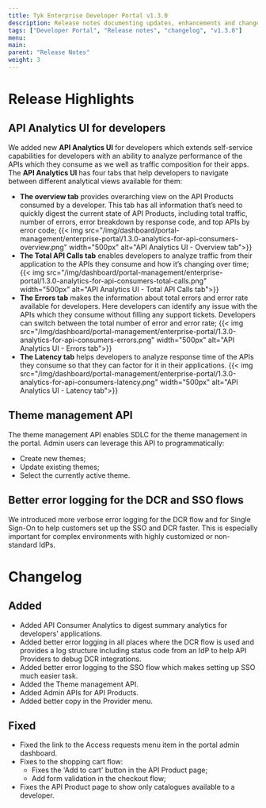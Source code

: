 ```yaml
---
title: Tyk Enterprise Developer Portal v1.3.0
description: Release notes documenting updates, enhancements and changes for Tyk Enterprise Developer Portal v1.3.0
tags: ["Developer Portal", "Release notes", "changelog", "v1.3.0"]
menu:
main:
parent: "Release Notes"
weight: 3
---
```


# Release Highlights
## API Analytics UI for developers
We added new **API Analytics UI** for developers which extends self-service capabilities for developers with an ability to analyze performance of the APIs which they consume as we well as traffic composition for their apps. 
The **API Analytics UI** has four tabs that help developers to navigate between different analytical views available for them:
- **The overview tab** provides overarching view on the API Products consumed by a developer. This tab has all information that’s need to quickly digest the current state of API Products, including total traffic, number of errors, error breakdown by response code, and top APIs by error code;
{{< img src="/img/dashboard/portal-management/enterprise-portal/1.3.0-analytics-for-api-consumers-overview.png" width="500px" alt="API Analytics UI - Overview tab">}}
- **The Total API Calls tab** enables developers to analyze traffic from their application to the APIs they consume and how it’s changing over time;
{{< img src="/img/dashboard/portal-management/enterprise-portal/1.3.0-analytics-for-api-consumers-total-calls.png" width="500px" alt="API Analytics UI - Total API Calls tab">}}
- **The Errors tab** makes the information about total errors and error rate available for developers. Here developers can identify any issue with the APIs which they consume without filling any support tickets. Developers can switch between the total number of error and error rate;
{{< img src="/img/dashboard/portal-management/enterprise-portal/1.3.0-analytics-for-api-consumers-errors.png" width="500px" alt="API Analytics UI - Errors tab">}}
- **The Latency tab** helps developers to analyze response time of the APIs they consume so that they can factor for it in their applications.
{{< img src="/img/dashboard/portal-management/enterprise-portal/1.3.0-analytics-for-api-consumers-latency.png" width="500px" alt="API Analytics UI - Latency tab">}}

## Theme management API
The theme management API enables SDLC for the theme management in the portal. Admin users can leverage this API to programmatically:
- Create new themes;
- Update existing themes;
- Select the currently active theme.

## Better error logging for the DCR and SSO flows
We introduced more verbose error logging for the DCR flow and for Single Sign-On to help customers set up the SSO and DCR faster. This is especially important for complex environments with highly customized or non-standard IdPs.



# Changelog
## Added
- Added API Consumer Analytics to digest summary analytics for developers' applications.
- Added better error logging in all places where the DCR flow is used and provides a log structure including status code from an IdP to help API Providers to debug DCR integrations.
- Added better error logging to the SSO flow which makes setting up SSO much easier task.
- Added the Theme management API.
- Added Admin APIs for API Products.
- Added better copy in the Provider menu. 

## Fixed
- Fixed the link to the Access requests menu item in the portal admin dashboard.
- Fixes to the shopping cart flow:
  - Fixes the 'Add to cart' button in the API Product page; 
  - Add form validation in the checkout flow;
- Fixes the API Product page to show only catalogues available to a developer.